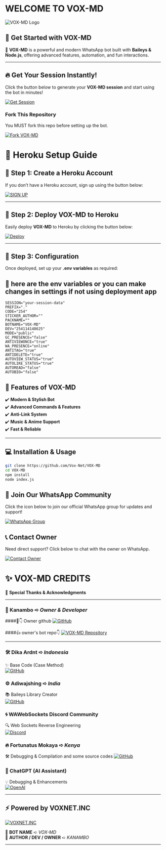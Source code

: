 # **WELCOME TO VOX-MD** 

![VOX-MD Logo](https://i.postimg.cc/NjymQz1X/VOX-MD-BOT-LOGO.jpg)

## 🚀 **Get Started with VOX-MD**  

🔹 **VOX-MD** is a powerful and modern WhatsApp bot built with **Baileys & Node.js**, offering advanced features, automation, and fun interactions.  

---

## 🔥 **Get Your Session Instantly!**  

Click the button below to generate your **VOX-MD session** and start using the bot in minutes!  

[![Get Session](https://img.shields.io/badge/🔥%20Get%20Session%20🔥-black?style=for-the-badge&logo=whatsapp)](https://voxm-d75d85815be2.herokuapp.com/) 

### **Fork This Repository**  
You MUST fork this repo before setting up the bot.  

<p align="left">
  <a href="https://github.com/Vox-Net/VOX-MD/fork">
    <img src="https://img.shields.io/badge/⚡%20Fork%20VOX--MD%20⚡-blue?style=for-the-badge&logo=github" alt="Fork VOX-MD">
  </a>
</p>

# 🚀 Heroku Setup Guide

## 🔹 Step 1: Create a Heroku Account
If you don’t have a Heroku account, sign up using the button below:  

[![SIGN UP](https://img.shields.io/badge/Signup-Heroku-6762A6?logo=heroku&style=for-the-badge)](https://signup.heroku.com/)  

---

## 🔹 Step 2: Deploy VOX-MD to Heroku
Easily deploy **VOX-MD** to Heroku by clicking the button below:  

[![Deploy](https://www.herokucdn.com/deploy/button.svg)](https://dashboard.heroku.com/new?template=https://github.com/Vox-Net/VOX-MD)  

---

## 🔹 Step 3: Configuration  
Once deployed, set up your **.env variables** as required:
## 🥷 here are the env variables or you can make changes in settings if not using deployment app 
```.env
SESSION="your-session-data"
PREFIX="."
CODE="254"
STICKER_AUTHOR=""
PACKNAME=""
BOTNAME="VOX-MD"
DEV="254114148625"
MODE="public"
GC_PRESENCE="false"
ANTIVIEWONCE="true"
WA_PRESENCE="online"
ANTITAG="true"
ANTIDELETE="true"
AUTOVIEW_STATUS="true"
AUTOLIKE_STATUS="true"
AUTOREAD="false"
AUTOBIO="false"
```


## 🌟 **Features of VOX-MD**  

✔️ **Modern & Stylish Bot**  
✔️ **Advanced Commands & Features**  
✔️ **Anti-Link System**  
✔️ **Music & Anime Support**  
✔️ **Fast & Reliable**  

---

## 💻 **Installation & Usage**  

```sh
git clone https://github.com/Vox-Net/VOX-MD
cd VOX-MD
npm install
node index.js
```
## 📢 Join Our WhatsApp Community  
Click the icon below to join our official WhatsApp group for updates and support!  

[![WhatsApp Group](https://img.shields.io/badge/Join%20WhatsApp-25D366?style=for-the-badge&logo=whatsapp&logoColor=white)](https://chat.whatsapp.com/C7RHZxXZB5k1hGdOtzYIuF)  

## 📞 Contact Owner  
Need direct support? Click below to chat with the owner on WhatsApp.  

[![Contact Owner](https://img.shields.io/badge/Chat%20on%20WhatsApp-25D366?style=for-the-badge&logo=whatsapp&logoColor=white)](https://wa.me/254114148625)

# ✨ VOX-MD CREDITS  

🚀 **Special Thanks & Acknowledgments**  

---

### 👑 Kanambo ➪ *Owner & Developer*  
####🎊👇 Owner github
[![GitHub](https://img.shields.io/badge/GitHub-Kanambo-181717?style=for-the-badge&logo=github)](https://github.com/Kanambp)  

####👍 owner's bot repo👇
[![VOX-MD Repository](https://img.shields.io/badge/VOX--MD-Repository-blue?style=for-the-badge&logo=github)](https://github.com/Vox-Net/VOX-MD)  

---

### 🛠️ Dika Ardnt ➪ *Indonesia*  
✨ Base Code (Case Method)  
[![GitHub](https://img.shields.io/badge/GitHub-DikaArdnt-181717?style=for-the-badge&logo=github)](https://github.com/DikaArdnt)  

### ⚙️ Adiwajshing ➪ *India*  
📚 Baileys Library Creator  
[![GitHub](https://img.shields.io/badge/GitHub-Adiwajshing-181717?style=for-the-badge&logo=github)](https://github.com/WhiskeySockets/Baileys)  

### 🌀 WAWebSockets Discord Community  
🔍 Web Sockets Reverse Engineering  
[![Discord](https://img.shields.io/badge/Join%20Discord-5865F2?style=for-the-badge&logo=discord&logoColor=white)](https://discord.gg/WeJM5FP9GG)  

### 🔥 Fortunatus Mokaya ➪ *Kenya*  
🛠️ Debugging & Compilation and some source codes
[![GitHub](https://img.shields.io/badge/GitHub-Fortunatusmokaya-181717?style=for-the-badge&logo=github)](https://github.com/Fortunatusmokaya)  


### 🤖 ChatGPT (AI Assistant)  
💡 Debugging & Enhancements  
[![OpenAI](https://img.shields.io/badge/ChatGPT-OpenAI-412991?style=for-the-badge&logo=openai&logoColor=white)](https://chat.openai.com)  

---

## ⚡ Powered by VOXNET.INC  
[![VOXNET.INC](https://img.shields.io/badge/Powered%20by-VOXNET.INC-FF5733?style=for-the-badge&logo=vercel&logoColor=white)](https://github.com/Vox-Net)  

🔹 **BOT NAME** ➪ *VOX-MD*  
🔹 **AUTHOR / DEV / OWNER** ➪ *KANAMBO*  

---
